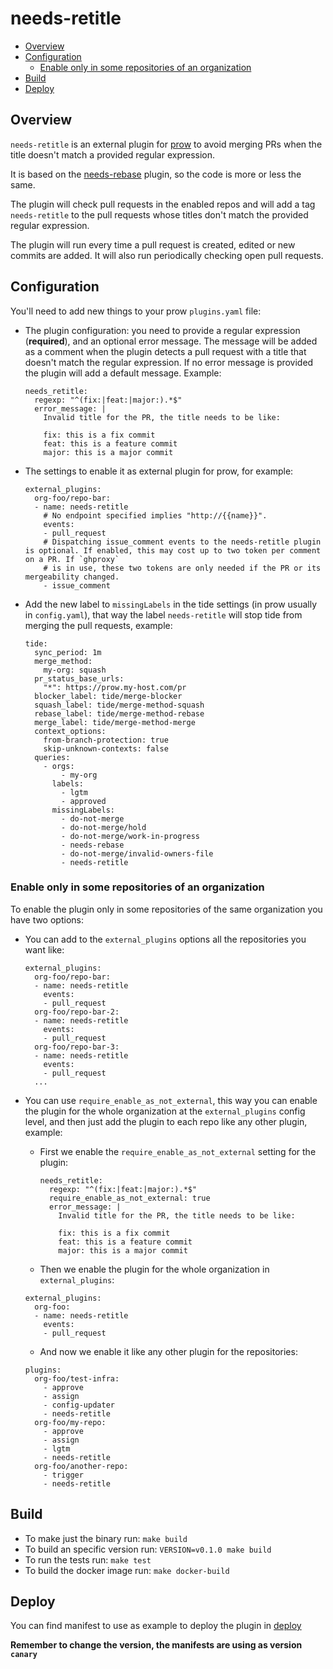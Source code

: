 # needs-retitle <!-- omit in toc -->

- [Overview](#overview)
- [Configuration](#configuration)
  - [Enable only in some repositories of an organization](#enable-only-in-some-repositories-of-an-organization)
- [Build](#build)
- [Deploy](#deploy)

## Overview

`needs-retitle` is an external plugin for [prow](https://github.com/kubernetes/test-infra/tree/master/prow) to avoid merging PRs when the title doesn't match a provided regular expression.

It is based on the [needs-rebase](https://github.com/kubernetes/test-infra/tree/master/prow/external-plugins/needs-rebase) plugin, so the code is more or less the same.

The plugin will check pull requests in the enabled repos and will add a tag `needs-retitle` to the pull requests whose titles don't match the provided regular expression.

The plugin will run every time a pull request is created, edited or new commits are added. It will also run periodically checking open pull requests.

## Configuration

You'll need to add new things to your prow `plugins.yaml` file:

* The plugin configuration: you need to provide a regular expression (**required**), and an optional error message. The message will be added as a comment when the plugin detects a pull request with a title that doesn't match the regular expression. If no error message is provided the plugin will add a default message. Example:

    ```
    needs_retitle:
      regexp: "^(fix:|feat:|major:).*$"
      error_message: |
        Invalid title for the PR, the title needs to be like:

        fix: this is a fix commit
        feat: this is a feature commit
        major: this is a major commit
    ```

* The settings to enable it as external plugin for prow, for example:

  ```
  external_plugins:
    org-foo/repo-bar:
    - name: needs-retitle
      # No endpoint specified implies "http://{{name}}".
      events:
      - pull_request
      # Dispatching issue_comment events to the needs-retitle plugin is optional. If enabled, this may cost up to two token per comment on a PR. If `ghproxy`
      # is in use, these two tokens are only needed if the PR or its mergeability changed.
      - issue_comment
  ```

* Add the new label to `missingLabels` in the tide settings (in prow usually in `config.yaml`), that way the label `needs-retitle` will stop tide from merging the pull requests, example:

  ```
  tide:
    sync_period: 1m
    merge_method:
      my-org: squash
    pr_status_base_urls:
      "*": https://prow.my-host.com/pr
    blocker_label: tide/merge-blocker
    squash_label: tide/merge-method-squash
    rebase_label: tide/merge-method-rebase
    merge_label: tide/merge-method-merge
    context_options:
      from-branch-protection: true
      skip-unknown-contexts: false
    queries:
      - orgs:
          - my-org
        labels:
          - lgtm
          - approved
        missingLabels:
          - do-not-merge
          - do-not-merge/hold
          - do-not-merge/work-in-progress
          - needs-rebase
          - do-not-merge/invalid-owners-file
          - needs-retitle
  ```

### Enable only in some repositories of an organization

To enable the plugin only in some repositories of the same organization you have two options:

* You can add to the `external_plugins` options all the repositories you want like:

  ```
  external_plugins:
    org-foo/repo-bar:
    - name: needs-retitle
      events:
      - pull_request
    org-foo/repo-bar-2:
    - name: needs-retitle
      events:
      - pull_request
    org-foo/repo-bar-3:
    - name: needs-retitle
      events:
      - pull_request
    ...
  ```

* You can use `require_enable_as_not_external`, this way you can enable the plugin for the whole organization at the `external_plugins` config level, and then just add the plugin to each repo like any other plugin, example:
  
  * First we enable the `require_enable_as_not_external` setting for the plugin:
  
    ```
    needs_retitle:
      regexp: "^(fix:|feat:|major:).*$"
      require_enable_as_not_external: true
      error_message: |
        Invalid title for the PR, the title needs to be like:

        fix: this is a fix commit
        feat: this is a feature commit
        major: this is a major commit    
    ```

  * Then we enable the plugin for the whole organization in `external_plugins`:
  
  ```
  external_plugins:
    org-foo:
    - name: needs-retitle
      events:
      - pull_request
  ```

  * And now we enable it like any other plugin for the repositories:

  ```
  plugins:
    org-foo/test-infra:
      - approve 
      - assign 
      - config-updater
      - needs-retitle
    org-foo/my-repo:
      - approve 
      - assign 
      - lgtm
      - needs-retitle
    org-foo/another-repo:
      - trigger
      - needs-retitle
  ```

## Build 

* To make just the binary run: `make build`
* To build an specific version run: `VERSION=v0.1.0 make build`
* To run the tests run: `make test`
* To build the docker image run: `make docker-build`

## Deploy

You can find manifest to use as example to deploy the plugin in [deploy](./deploy)

__Remember to change the version, the manifests are using as version `canary`__